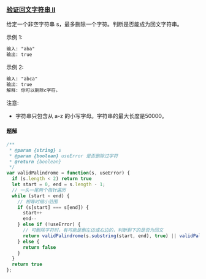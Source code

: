 ### [验证回文字符串 Ⅱ](https://leetcode-cn.com/problems/valid-palindrome-ii/)

给定一个非空字符串 s，最多删除一个字符。判断是否能成为回文字符串。

示例 1:
```html
输入: "aba"
输出: true
```
示例 2:
```html
输入: "abca"
输出: true
解释: 你可以删除c字符。
```
注意:
- 字符串只包含从 a-z 的小写字母。字符串的最大长度是50000。

#### 题解
```javascript
/**
 * @param {string} s
 * @param {boolean} useError 是否删除过字符
 * @return {boolean}
 */
var validPalindrome = function(s, useError) {
  if (s.length < 2) return true
  let start = 0, end = s.length - 1;
  // 一头一尾两个指针遍历
  while (start < end) {
    // 相等时缩小范围
    if (s[start] === s[end]) {
      start++
      end--
    } else if (!useError) {
      // 可删除字符时，有可能是删左边或右边的，判断剩下的是否为回文
      return validPalindrome(s.substring(start, end), true) || validPalindrome(s.substring(start + 1, end + 1), true)
    } else {
      return false
    }
  }
  return true
};
```
